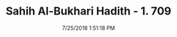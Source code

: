 ---
title        : "Sahih Al-Bukhari Hadith - 1. 709"
date         : 7/25/2018 1:51:18 PM
draft        : false
type         : "hadith"
layout       : "hadith"
BookCode     : "SHB"
VolumeNumber : "1"
HadithNumber : "709"
categories  :  ["Prayer Characteristics-Submissiveness in prayer"]
tags  :  ["Anas bin Malik"]
---
